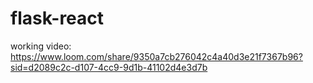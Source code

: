 # flask-react

working video:
https://www.loom.com/share/9350a7cb276042c4a40d3e21f7367b96?sid=d2089c2c-d107-4cc9-9d1b-41102d4e3d7b